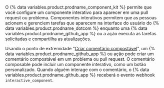 O {% data variables.product.prodname_component_kit %} permite que você configure um componente interativo para aparecer em uma pull request ou problema. Componentes interativos permitem que as pessoas acionem e gerenciem tarefas que aparecem na interface do usuário do {% data variables.product.prodname_dotcom %} enquanto uma {% data variables.product.prodname_github_app %} ou a ação executa as tarefas solicitadas e compartilha as atualizações.

Usando o ponto de extremidade "[Criar comentário compostável](/hidden/github-component-kit/composable-comments#create-composable-comment)", um {% data variables.product.prodname_github_app %} ou ação pode criar um comentário compostável em um problema ou pull request. O comentário composable pode incluir um componente interativo, como um botão personalizado. Quando alguém interage com o comentário, o {% data variables.product.prodname_github_app %} receberá o evento webhook `interactive_component`.
